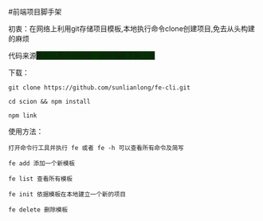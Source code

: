 #前端项目脚手架

初衷：在网络上利用git存储项目模板,本地执行命令clone创建项目,免去从头构建的麻烦

代码来源<a src="https://segmentfault.com/a/1190000006190814" style="background-color:#030;">教你从零开始搭建一款前端脚手架工具</a>

下载：

```
git clone https://github.com/sunlianlong/fe-cli.git

cd scion && npm install

npm link
```

使用方法：

```
打开命令行工具并执行 fe 或者 fe -h 可以查看所有命令及简写

fe add 添加一个新模板

fe list 查看所有模板

fe init 依据模板在本地建立一个新的项目

fe delete 删除模板
```